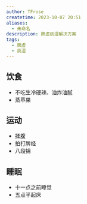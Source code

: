 ```yaml
---
author: TFrose
createtime: 2023-10-07 20:51
aliases:
  - 未命名
description: 脾虚痰湿解决方案
tags:
  - 脾虚
  - 痰湿
---
```


## 饮食
- 不吃生冷硬辣、油炸油腻
- 蒸苹果

## 运动
- 揉腹
- 拍打脾经
- 八段锦

## 睡眠
- 十一点之前睡觉
- 五点半起床